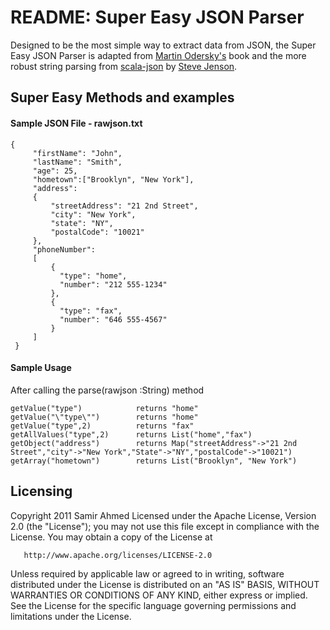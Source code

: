 [scala-json]: https://github.com/stevej/scala-json/blob/master/src/main/scala/com/twitter/json/Json.scala
[Steve Jenson]: https://www.github.com/stevej
[Programming in Scala]: http://www.amazon.com/Programming-Scala-Comprehensive-Step-Step/dp/0981531644
[Martin Odersky's]: http://lamp.epfl.ch/~odersky/

# README:  Super Easy JSON Parser

Designed to be the most simple way to extract data from JSON, the Super Easy JSON Parser is 
adapted from [Martin Odersky's][Programming in Scala] book and the more robust string parsing
from [scala-json] by [Steve Jenson].

## Super Easy Methods and examples

#### Sample JSON File - rawjson.txt

	{
	     "firstName": "John",
	     "lastName": "Smith",
	     "age": 25,
		 "hometown":["Brooklyn", "New York"],
	     "address":
	     {
	         "streetAddress": "21 2nd Street",
	         "city": "New York",
	         "state": "NY",
	         "postalCode": "10021"
	     },
	     "phoneNumber":
	     [
	         {
	           "type": "home",
	           "number": "212 555-1234"
	         },
	         {
	           "type": "fax",
	           "number": "646 555-4567"
	         }
	     ]
	 }

#### Sample Usage

After calling the parse(rawjson :String) method

	getValue("type") 			returns "home" 
	getValue("\"type\"")		returns	"home"
	getValue("type",2) 			returns "fax"
	getAllValues("type",2) 		returns List("home","fax")
	getObject("address")		returns Map("streetAddress"->"21 2nd Street","city"->"New York","State"->"NY","postalCode"->"10021")
	getArray("hometown")		returns List("Brooklyn", "New York")

## Licensing

   Copyright 2011 Samir Ahmed
   Licensed under the Apache License, Version 2.0 (the "License");
   you may not use this file except in compliance with the License.
   You may obtain a copy of the License at

       http://www.apache.org/licenses/LICENSE-2.0

   Unless required by applicable law or agreed to in writing, software
   distributed under the License is distributed on an "AS IS" BASIS,
   WITHOUT WARRANTIES OR CONDITIONS OF ANY KIND, either express or implied.
   See the License for the specific language governing permissions and
   limitations under the License.

